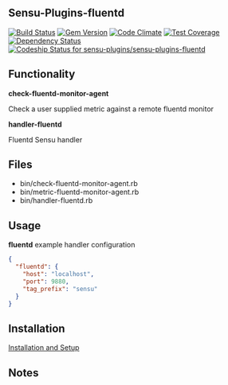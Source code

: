 ## Sensu-Plugins-fluentd

[ ![Build Status](https://travis-ci.org/sensu-plugins/sensu-plugins-fluentd.svg?branch=master)](https://travis-ci.org/sensu-plugins/sensu-plugins-fluentd)
[![Gem Version](https://badge.fury.io/rb/sensu-plugins-fluentd.svg)](http://badge.fury.io/rb/sensu-plugins-fluentd)
[![Code Climate](https://codeclimate.com/github/sensu-plugins/sensu-plugins-fluentd/badges/gpa.svg)](https://codeclimate.com/github/sensu-plugins/sensu-plugins-fluentd)
[![Test Coverage](https://codeclimate.com/github/sensu-plugins/sensu-plugins-fluentd/badges/coverage.svg)](https://codeclimate.com/github/sensu-plugins/sensu-plugins-fluentd)
[![Dependency Status](https://gemnasium.com/sensu-plugins/sensu-plugins-fluentd.svg)](https://gemnasium.com/sensu-plugins/sensu-plugins-fluentd)
[ ![Codeship Status for sensu-plugins/sensu-plugins-fluentd](https://codeship.com/projects/fe235610-d22f-0132-a14d-4afb0344239b/status?branch=master)](https://codeship.com/projects/77468)

## Functionality

**check-fluentd-monitor-agent**

Check a user supplied metric against a remote fluentd monitor

**handler-fluentd**

Fluentd Sensu handler

## Files
 * bin/check-fluentd-monitor-agent.rb
 * bin/metric-fluentd-monitor-agent.rb
 * bin/handler-fluentd.rb

## Usage

**fluentd** example handler configuration
```json
{
  "fluentd": {
    "host": "localhost",
    "port": 9880,
    "tag_prefix": "sensu"
  }
}
```

## Installation

[Installation and Setup](http://sensu-plugins.io/docs/installation_instructions.html)

## Notes
